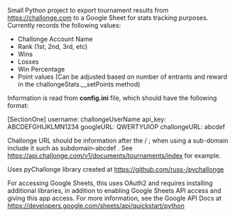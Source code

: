 Small Python project to export tournament results from https://challonge.com to a Google Sheet for stats tracking purposes. Currently records the following values:

* Challonge Account Name
* Rank (1st, 2nd, 3rd, etc)
* Wins
* Losses
* Win Percentage
* Point values (Can be adjusted based on number of entrants and reward in the challongeStats.__setPoints method)

Information is read from <b>config.ini</b> file, which should have the following format:

[SectionOne]
username: challongeUserName
api_key: ABCDEFGHIJKLMN1234
googleURL: QWERTYUIOP
challongeURL: abcdef

Challonge URL should be information after the / ; when using a sub-domain include it such as subdomain-abcdef . See https://api.challonge.com/v1/documents/tournaments/index for example.

Uses pyChallonge library created at https://github.com/russ-/pychallonge


For accessing Google Sheets, this uses OAuth2 and requires installing additional libraries, in addition to enabling Google Sheets API access and giving this app access. For more information, see the Google API Docs at https://developers.google.com/sheets/api/quickstart/python